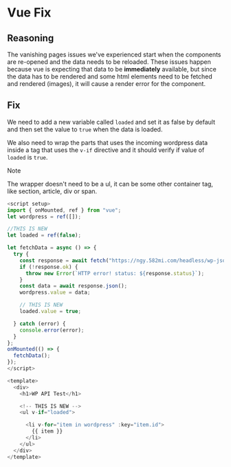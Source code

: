 # Vue Fix

## Reasoning

The vanishing pages issues we've experienced start when the components are re-opened and the data needs to be reloaded. These issues happen because vue is expecting that data to be **immediately** available, but since the data has to be rendered and some html elements need to be fetched and rendered (images), it will cause a render error for the component.

## Fix

We need to add a new variable called `loaded` and set it as false by default and then set the value to `true` when the data is loaded.

We also need to wrap the parts that uses the incoming wordpress data inside a tag that uses the `v-if` directive and it should verify if value of `loaded` is `true`.

> [!NOTE]
> The wrapper doesn't need to be a ul, it can be some other container tag, like section, article, div or span.

```js
<script setup>
import { onMounted, ref } from "vue";
let wordpress = ref([]);

//THIS IS NEW
let loaded = ref(false);

let fetchData = async () => {
  try {
    const response = await fetch("https://ngy.582mi.com/headless/wp-json/wp/v2/posts");
    if (!response.ok) {
      throw new Error(`HTTP error! status: ${response.status}`);
    }
    const data = await response.json();
    wordpress.value = data;

    // THIS IS NEW
    loaded.value = true;

  } catch (error) {
    console.error(error);
  }
};
onMounted(() => {
  fetchData();
});
</script>

<template>
  <div>
    <h1>WP API Test</h1>

    <!-- THIS IS NEW -->
    <ul v-if="loaded">

      <li v-for="item in wordpress" :key="item.id">
        {{ item }}
      </li>
    </ul>
  </div>
</template>
```